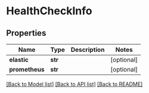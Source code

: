 # HealthCheckInfo

## Properties
Name | Type | Description | Notes
------------ | ------------- | ------------- | -------------
**elastic** | **str** |  | [optional] 
**prometheus** | **str** |  | [optional] 

[[Back to Model list]](../README.md#documentation-for-models) [[Back to API list]](../README.md#documentation-for-api-endpoints) [[Back to README]](../README.md)


